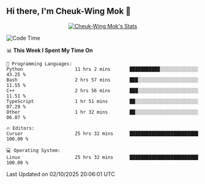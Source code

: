 ## Hi there, I'm Cheuk-Wing Mok 👋

<!--
**mozro0327/mozro0327** is a ✨ _special_ ✨ repository because its `README.md` (this file) appears on your GitHub profile.

Here are some ideas to get you started:

- 🔭 I’m currently working on ...
- 🌱 I’m currently learning ...
- 👯 I’m looking to collaborate on ...
- 🤔 I’m looking for help with ...
- 💬 Ask me about ...
- 📫 How to reach me: ...
- 😄 Pronouns: ...
- ⚡ Fun fact: ...
-->

<p align="center">
  <a href="https://github.com/mozro0327" class="rich-diff-level-one">
    <img src="https://github-readme-stats.vercel.app/api?username=mozro0327&title_color=333&text_color=777" alt="Cheuk-Wing Mok's Stats" >
    <!-- &hide=issues
    <img src="https://github-readme-stats.vercel.app/api?username=mozro0327&hide=issues&title_color=333&text_color=777" alt="Cheuk-Wing Mok's Stats" >
    -->
  </a>
</p>

<!--START_SECTION:waka-->
![Code Time](http://img.shields.io/badge/Code%20Time-3%2C903%20hrs%2018%20mins-blue)

📊 **This Week I Spent My Time On** 

```text
💬 Programming Languages: 
Python                   11 hrs 2 mins       ███████████░░░░░░░░░░░░░░   43.25 % 
Bash                     2 hrs 57 mins       ███░░░░░░░░░░░░░░░░░░░░░░   11.55 % 
C++                      2 hrs 56 mins       ███░░░░░░░░░░░░░░░░░░░░░░   11.51 % 
TypeScript               1 hr 51 mins        ██░░░░░░░░░░░░░░░░░░░░░░░   07.29 % 
Other                    1 hr 32 mins        ██░░░░░░░░░░░░░░░░░░░░░░░   06.07 % 

🔥 Editors: 
Cursor                   25 hrs 32 mins      █████████████████████████   100.00 % 

💻 Operating System: 
Linux                    25 hrs 32 mins      █████████████████████████   100.00 % 
```


 Last Updated on 02/10/2025 20:06:01 UTC
<!--END_SECTION:waka-->
